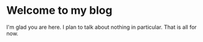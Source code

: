 # Welcome to my blog

I'm glad you are here. I plan to talk about nothing in particular.
That is all for now.
